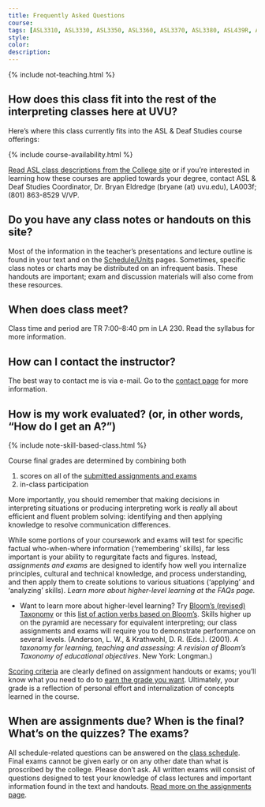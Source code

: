 ```yaml
---
title: Frequently Asked Questions
course:
tags: [ASL3310, ASL3330, ASL3350, ASL3360, ASL3370, ASL3380, ASL439R, ASL4520, FAQ]
style: 
color: 
description:
---
```


{% include not-teaching.html %}

## How does this class fit into the rest of the interpreting classes here at UVU?

Here’s where this class currently fits into the ASL & Deaf Studies course offerings:

{% include course-availability.html %}

[Read ASL class descriptions from the College site](http://uvu.edu/catalog) or if you’re interested in learning how these courses are applied towards your degree, contact ASL & Deaf Studies Coordinator, Dr. Bryan Eldredge (bryane (at) uvu.edu), LA003f; (801) 863-8529 V/VP.

## Do you have any class notes or handouts on this site?

Most of the information in the teacher’s presentations and lecture outline is found in your text and on the [Schedule/Units](http://) pages. Sometimes, specific class notes or charts may be distributed on an infrequent basis. These handouts are important; exam and discussion materials will also come from these resources.

## When does class meet?

Class time and period are TR 7:00–8:40 pm in LA 230. Read the syllabus for more information.

## How can I contact the instructor?

The best way to contact me is via e-mail. Go to the [contact page](http://) for more information.

## How is my work evaluated? (or, in other words, “How do I get an A?”)

{% include note-skill-based-class.html %}

Course final grades are determined by combining both

1. scores on all of the [submitted assignments and exams](http://)
2. in-class participation

More importantly, you should remember that making decisions in interpreting situations or producing interpreting work is *really* all about efficient and fluent problem solving: identifying and then applying knowledge to resolve communication differences.

While some portions of your coursework and exams will test for specific factual who-when-where information (‘remembering’ skills), far less important is your ability to regurgitate facts and figures. Instead, *assignments and exams* are designed to identify how well you internalize principles, cultural and technical knowledge, and process understanding, and then apply them to create solutions to various situations (‘applying’ and ‘analyzing’ skills). *Learn more about higher-level learning at the FAQs page.*

* Want to learn more about higher-level learning? Try [Bloom’s (revised) Taxonomy](http://) or this [list of action verbs based on Bloom’s](http://). Skills higher up on the pyramid are necessary for equivalent interpreting; our class assignments and exams will require you to demonstrate performance on several levels. (Anderson, L. W., & Krathwohl, D. R. (Eds.). (2001). *A taxonomy for learning, teaching and assessing: A revision of Bloom’s Taxonomy of educational objectives*. New York: Longman.)

[Scoring criteria](http://) are clearly defined on assignment handouts or exams; you’ll know what you need to do to [earn the grade you want](http://). Ultimately, your grade is a reflection of personal effort and internalization of concepts learned in the course.

## When are assignments due? When is the final? What’s on the quizzes? The exams?
All schedule-related questions can be answered on the [class schedule](http://). Final exams cannot be given early or on any other date than what is proscribed by the college. Please don’t ask. All written exams will consist of questions designed to test your knowledge of class lectures and important information found in the text and handouts. [Read more on the assignments page](http://).